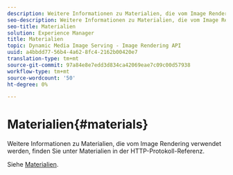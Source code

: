 ```yaml
---
description: Weitere Informationen zu Materialien, die vom Image Rendering verwendet werden, finden Sie unter Materialien in der HTTP-Protokoll-Referenz.
seo-description: Weitere Informationen zu Materialien, die vom Image Rendering verwendet werden, finden Sie unter Materialien in der HTTP-Protokoll-Referenz.
seo-title: Materialien
solution: Experience Manager
title: Materialien
topic: Dynamic Media Image Serving - Image Rendering API
uuid: a4bbdd77-56b4-4a62-8fc4-2162b00420e7
translation-type: tm+mt
source-git-commit: 97a84e8e7edd3d834ca42069eae7c09c00d57938
workflow-type: tm+mt
source-wordcount: '50'
ht-degree: 0%

---
```



# Materialien{#materials}

Weitere Informationen zu Materialien, die vom Image Rendering verwendet werden, finden Sie unter Materialien in der HTTP-Protokoll-Referenz.

Siehe [Materialien](../../../../../ir-api/http-protocol/image-rendering-api-ref/c-ir-http-protocol-ref/c-ir-http-protocol-syntax-and-features/c-ir-http-materials/c-ir-http-materials.md#concept-45af2ab5694b4cfdadf1211ce3f5ed0f).
